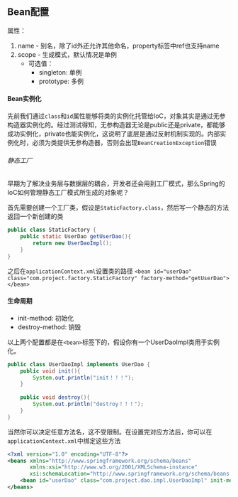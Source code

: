 ## Bean配置
属性：
1. name - 别名，除了id外还允许其他命名，property标签中ref也支持name
2. scope - 生成模式，默认情况是单例
	- 可选值：
		- singleton: 单例
		- prototype: 多例

#### Bean实例化
先前我们通过`class`和`id`属性能够将类的实例化托管给IoC，对象其实是通过无参构造器实例化的。经过测试得知，无参构造器无论是public还是private，都能够成功实例化，private也能实例化，这说明了底层是通过反射机制实现的。内部实例化时，必须为类提供无参构造器，否则会出现`BeanCreationException`错误

###### 静态工厂
早期为了解决业务层与数据层的耦合，开发者还会用到工厂模式，那么Spring的IoC如何管理静态工厂模式所生成的对象呢？

首先需要创建一个工厂类，假设是`StaticFactory.class`，然后写一个静态的方法返回一个新创建的类
```java
public class StaticFactory {  
    public static UserDao getUserDao(){  
        return new UserDaoImpl();  
    }  
}
```

之后在`applicationContext.xml`设置类的路径
`<bean id="userDao" class="com.project.factory.StaticFactory" factory-method="getUserDao"></bean>`

#### 生命周期
- init-method: 初始化
- destroy-method: 销毁

以上两个配置都是在`<bean>`标签下的，假设你有一个UserDaoImpl类用于实例化。

```java
public class UserDaoImpl implements UserDao {  
    public void init(){  
        System.out.println("init！！！");  
    }  
  
    public void destroy(){  
        System.out.println("destroy！！！");  
    }  
}
```
当然你可以决定任意方法名，这不受限制。在设置完对应方法后，你可以在`applicationContext.xml`中绑定这些方法

```xml
<?xml version="1.0" encoding="UTF-8"?>  
<beans xmlns="http://www.springframework.org/schema/beans"  
       xmlns:xsi="http://www.w3.org/2001/XMLSchema-instance"  
       xsi:schemaLocation="http://www.springframework.org/schema/beans http://www.springframework.org/schema/beans/spring-beans.xsd">  
    <bean id="userDao" class="com.project.dao.impl.UserDaoImpl" init-method="init" destroy-method="destroy"></bean>  
</beans>
```